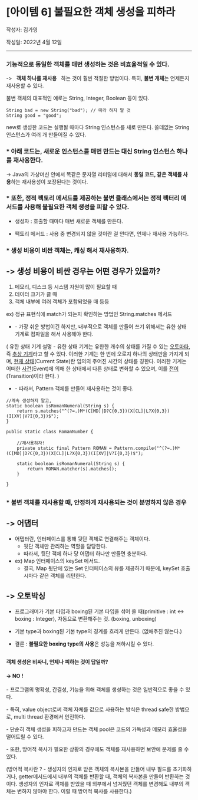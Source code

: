 # [아이템 6] 불필요한 객체 생성을 피하라
작성자: 김가영

작성일: 2022년 4월 12일

---

### 기능적으로 동일한 **객체를 매번 생성하는 것**은 **비효율**적일 수 있다.

\->   **객체 하나를 재사용**   하는 것이 훨씬 적절한 방법이다. 특히, **불변 개체**는 언제든지 재사용할 수 있다.

불변 객체의 대표적인 예로는 String, Integer, Boolean 등이 있다.

```
String bad = new String("bad"); // 따라 하지 말 것 
String good = "good";
```

new로 생성한 코드는 실행될 때마다 String 인스턴스를 새로 만든다. 쓸데없는 String 인스턴스가 여러 개 만들어질 수 있다.

### **\*** 아래 코드는, 새로운 인스턴스를 매번 만드는 대신 String 인스턴스 하나를 재사용한다.

\-> Java의 가상머신 안에서 똑같은 문자열 리터럴에 대해서 **동일 코드, 같은 객체를 사용**하는 재사용성이 보장된다는 것이다.


### **\*** 또한, 정적 팩토리 메서드를 제공하는 불변 클래스에서는 **정적 팩터리 메서드를 사용**해 불필요한 객체 생성을 피할 수 있다.

- 생성자 : 호출할 때마다 매번 새로운 객체를 만든다.

- 팩토리 메서드 : 사용 중 변경되지 않을 것이란 걸 안다면, 언제나 재사용 가능하다.


### **\*** 생성 비용이 비싼 객체는, 캐싱 해서 재사용하자.


## \-> 생성 비용이 비싼 경우는 어떤 경우가 있을까?

1.  메모리, 디스크 등 시스템 자원이 많이 필요할 때
2.  데이터 크기가 클 때
3.  객체 내부에 여러 객체가 포함되었을 때 등등

ex) 정규 표현식에 match가 되는지 확인하는 방법인 String.matches 메서드

- \- 가장 쉬운 방법이긴 하지만, 내부적으로 객체를 만들어 쓰기 위해서는 유한 상태 기계로 컴파일을 해서 사용해야 한다.

( 유한 상태 기계 설명 - 유한 상태 기계는 유한한 개수의 상태를 가질 수 있는 [오토마타](https://ko.wikipedia.org/wiki/%EC%98%A4%ED%86%A0%EB%A7%88%ED%83%80_%EC%9D%B4%EB%A1%A0), 즉 [추상 기계](https://ko.wikipedia.org/wiki/%EC%B6%94%EC%83%81_%EA%B8%B0%EA%B3%84)라고 할 수 있다. 이러한 기계는 한 번에 오로지 하나의 상태만을 가지게 되며, [현재 상태](https://ko.wikipedia.org/w/index.php?title=%ED%98%84%EC%9E%AC_%EC%83%81%ED%83%9C&action=edit&redlink=1)(Current State)란 임의의 주어진 시간의 상태를 칭한다. 이러한 기계는 어떠한 [사건](https://ko.wikipedia.org/wiki/%EC%82%AC%EA%B1%B4)(Event)에 의해 한 상태에서 다른 상태로 변화할 수 있으며, 이를 [전이](https://ko.wikipedia.org/wiki/%EC%A0%84%EC%9D%B4)(Transition)이라 한다. )

- \- 따라서, Pattern 객체를 만들어 재사용하는 것이 좋다.

```
//계속 생성하지 말고,
static boolean isRomanNumeral(String s) {
    return s.matches("^(?=.)M*(C[MD]|D?C{0,3})(X[CL]|L?X{0,3})(I[XV]|V?I{0,3})$");
}

public static class RomanNumber {
    
    //재사용하자!
    private static final Pattern ROMAN = Pattern.compile("^(?=.)M*(C[MD]|D?C{0,3})(X[CL]|L?X{0,3})(I[XV]|V?I{0,3})$");

    static boolean isRomanNumeral(String s) {
        return ROMAN.matcher(s).matches();
    }

}
```

##

### **\*** 불변 객체를 재사용할 때, 안정하게 재사용되는 것이 분명하지 않은 경우

## **\-> 어댑터**

-   어댑터란, 인터페이스를 통해 뒷단 객체로 연결해주는 객체이다. 
    -   뒷단 객체만 관리하는 역할을 담당한다.
    -   따라서, 뒷단 객체 하나 당 어댑터 하나만 만들면 충분하다.
-   ex) Map 인터페이스의 keySet 메서드.
    -   결국, Map 뒷단에 있는 Set 인터페이스의 뷰를 제공하기 때문에, keySet 호출 시마다 같은 객체를 리턴한다.

## **\-> 오토박싱**

-   프로그래머가 기본 타입과 boxing된 기본 타입을 섞어 쓸 때(primitive : int <-> boxing : Integer), 자동으로 변환해주는 것. (boxing, unboxing)
-   기본 type과 boxing된 기본 type의 경계를 흐리게 만든다. (없애주진 않는다.)

-   결론 : **불필요한 boxing type의 사용**은 성능을 저하시킬 수 있다.

## 

#### 객체 생성은 비싸니, 언제나 피하는 것이 답일까?

#### **\-> NO !**

\- 프로그램의 명확성, 간결성, 기능을 위해 객체를 생성하는 것은 일반적으로 좋을 수 있다.

\- 특히, value object로써 객체 자체를 값으로 사용하는 방식은 thread safe한 방법으로, multi thread 환경에서 안전하다.

\- 단순히 객체 생성을 피하고자 만드는 객체 pool은 코드의 가독성과 메모리 효율성을 떨어트릴 수 있다.

\- 또한, 방어적 복사가 필요한 상황의 경우에도 객체를 재사용하면 보안에 문제를 줄 수 있다.

(방어적 복사란 ? - 생성자의 인자로 받은 객체의 복사본을 만들어 내부 필드를 초기화하거나, getter메서드에서 내부의 객체를 반환할 때, 객체의 복사본을 만들어 반환하는 것이다. 생성자의 인자로 객체를 받았을 때 외부에서 넘겨줬던 객체를 변경해도 내부의 객체는 변하지 않아야 한다. 이럴 때 방어적 복사를 사용한다.)
